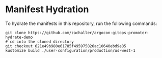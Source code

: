 # Manifest Hydration

To hydrate the manifests in this repository, run the following commands:

```shell
git clone https://github.com/zachaller/argocon-gitops-promoter-hydrate-demo
# cd into the cloned directory
git checkout 621e49b980e61785f495975826ac10640ebd9e85
kustomize build ./user-configuration/production/us-west-1
```
